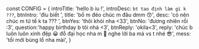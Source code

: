 const CONFIG = { 
introTitle: 'hello b iu !', 
introDesc: `bt tao định làm gì k ???`, 
btnIntro: 'đíu biết ', 
title: 'bố m đéo chúc m đâu dmm 😙', 
desc: 'có nên chúc m tử tế k ta ??? ', 
btnYes: 'thôi khỏi nha <33', 
btnNo: 'đương nhiên rồi :3', 
question:'happy birthday b tôi nhá <3', 
btnReply: 'okila<3', 
reply: 'chúc b luôn luôn xinh đệp 😀 đỗ đại học nha m 🤩 nghe lời ba má vs t nhé 😎', 
mess: 'tổi mới bùng lổ nha mài', 
}



